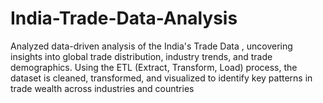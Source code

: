 # India-Trade-Data-Analysis
Analyzed data-driven analysis of the India's Trade Data , uncovering insights into global trade distribution, industry trends, and trade demographics. Using the ETL (Extract, Transform, Load) process, the dataset is cleaned, transformed, and visualized to identify key patterns in trade wealth across industries and countries
